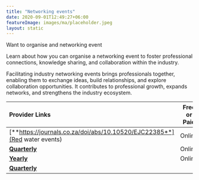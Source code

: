 ```yaml
---
title: "Networking events"
date: 2020-09-01T12:49:27+06:00
featureImage: images/ma/placeholder.jpeg
layout: static
---
```


Want to organise and networking event

Learn about how you can organise a networking event to foster professional connections, knowledge sharing, and collaboration within the industry.

Facilitating industry networking events brings professionals together, enabling them to exchange ideas, build relationships, and explore collaboration opportunities. It contributes to professional growth, expands networks, and strengthens the industry ecosystem.

| Provider Links      | Free or Paid  |  
| :-----------          | :--------------:      |  
| [**https://journals.co.za/doi/abs/10.10520/EJC22385**](Red water events) | Online | 
| [**Quarterly**](Indeed) | Online | 
| [**Yearly**](Eventia) | Online | 
| [**Quarterly**]() |  | 
  

<br/><br/>






